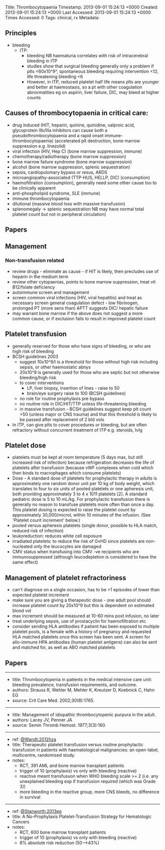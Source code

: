 Title: Thrombocytopaenia
Timestamp: 2013-09-01 15:24:13 +0000
Created: 2013-09-01 15:24:13 +0000
Last Accessed: 2013-09-01 15:24:13 +0000
Times Accessed: 0
Tags: clinical, rx
Metadata:


## Principles
- bleeding
	- ITP:
		-  bleeding NB haematuria correlates with risk of intracerebral bleeding in ITP
		- studies show that surgical bleeding generally only a problem if plts <60x10^9^, spontaneous bleeding requiring intervention <12, life threatening bleeding <6
		- However, in ITP, reduced platelet half life means plts are younger and better at haemostasis, so a pt with other coagulation abnormalities eg on aspirin, liver failure, DIC, may bleed at higher counts


## Causes of thrombocytopaenia in critical care:

- drug induced (HIT, heparin, quinine, quinidine, valproic acid, glycoprotein IIb/IIIa inhibitors can cause both a pseudothrombocytopaenia and a rapid onset immune-thrombocytopaenia) (accelerated plt destruction, bone marrow suppression e.g. linezolid)
- viral infection (HIV, Hep C) (bone marrow suppression, immune)
- chemotherapy/radiotherapy (bone marrow suppression)
- bone marrow failure syndrome (bone marrow suppression)
- alcohol  (bone marrow suppression, splenic sequestration)
- sepsis, cardiopulomary bypass or resus, ARDS
- microangiopathy-associated (TTP-HUS, HELLP, DIC) (consumption)
- haemofiltration (consumption), generally need some other cause too to be clinically apparent
- anti-phospholipid syndrome, SLE (immune)
- immune thrombocytopaenia
- dilutional (massive blood loss with massive transfusion)
- splenomegaly -> splenic sequestration NB may have normal total platelet count but not in peripheral circulation)

## Papers


## Management

### Non-transfusion related

- review drugs - eliminate as cause - if HIT is likely, then precludes use of heparin in the medium term
- review other cytopaenias, points to bone marrow suppression, treat vit B12/folate deficiency
- autoimmune screen and management
- screen common viral infections (HIV, viral hepatitis) and treat as necessary
screen general coagulation defect - low fibrinogen, prolonged PT (more sens than) APTT suggests DIC/ hepatic failure
- may warrant bone marrow if the above does not suggest a more common cause, or if exclusion fails to result in improved platelet count

## Platelet transfusion

- generally reserved for those who have signs of bleeding, or who are high risk of bleeding
- BCSH guidelines 2003
	- suggest 10x10^9/l is a threshold for those without high risk including sepsis, or other haemostatic abnys
	- 20x10^9 is generally used for those who are septic but not otherwise bleeding/high risk
	- to cover interventions
		- LP, liver biopsy, insertion of lines - raise to 50
		- brain/eye surgery raise to 100 (BCSH guidelines)
	- no role for routine prophylaxis pre bypass
	- no routine role in DIC/HIT/TTP unless life-threatening bleeding
	- in massive transfusion - BCSH guidelines suggest keep plt count >50 (unless major or CNS trauma) and that this threshold is likely to be passed after replacement of 2 bld vols
- In ITP, can give plts to cover procedures or bleeding, but are often refractory without concurrent treatment of ITP e.g. steroids, IvIg


## Platelet dose

- platelets must be kept at room temperature (5 days max, but still increased risk of infection) because refrigeration decreases the life of platelets after transfusion (because vWF complexes when cold which then binds to macrophages which consume platelets)
- Dose - A standard dose of platelets for prophylactic therapy in adults is approximately one random donor unit per 10 kg of body weight, which translates to four to six units of pooled platelets or one apheresis unit, both providing approximately 3 to 4 x 1011 platelets [2]. A standard pediatric dose is 5 to 10 mL/kg. For prophylactic transfusion there is generally no reason to transfuse platelets more often than once a day. This platelet dosing is expected to raise the platelet count by approximately 30,000/microL within 10 minutes of the infusion. (See 'Platelet count increment' below.)
- pooled versus apheresis platelets (single donor, possible to HLA match, reduced risk of infection)
- leukoreduction: reduces white cell exposure
- irradiated platelets: to reduce the risk of GvHD since platelets are non-nucleated only the leucocytes are damaged
- CMV status when transfusing into CMV -ve recipients who are immunosuppressed (although leucodepletion is considered to have the same effect)



## Management of platelet refractoriness

- can't diagnose on a single occasion, has to be >1 episodes of lower than expected platelet increment
- make sure you are giving a therapeutic dose - one adult pool should increase platelet count by 20x10^9 but this is dependent on estimated blood vol
- max increment should be measured at 10-60 mins post infusion, no later
- treat underlying sepsis, use of prostacyclin for haemofiltration etc
- consider sending HLA antibodies if patient has been exposed to multiple platelet pools,  is a female with a history of pregnancy and requested HLA matched platelets once this screen has been sent. A screen for allo-immune HPA antibodies (human platelet antigens) can also be sent and matched for, as well as ABO matched platelets


## Papers

---

- title: Thrombocytopenia in patients in the medical intensive care unit: bleeding prevalence, transfusion requirements, and outcome.
- authors: Strauss R, Wehler M, Mehler K, Kreutzer D, Koebnick C, Hahn EG
- source: Crit Care Med. 2002;30(8):1765.

---

- title: Management of idiopathic thrombocytopenic purpura in the adult.
- authors: Lacey JV, Penner JA
- source: Semin Thromb Hemost. 1977;3(3):160.

---

- ref: [@Wandt:2012hza](papers2://publication/doi/10.1016/S0140-6736(12)60689-8)
- title: Therapeutic platelet transfusion versus routine prophylactic transfusion in patients with haematological malignancies: an open-label, multicentre, randomised study.
- notes:
	- RCT, 391 AML and bone marrow transplant patients
	- trigger of 10 (prophylaxis) vs only with bleeding (reactive)
	- reactive meant transfusuon when WHO bleeding scale >= 2 (i.e. any unexplained bleeding esp if transfusion required (which was Grade 3))
	- more bleeding in the reactive group, more CNS bleeds, no difference in survival

---

- ref: [@Stanworth:2013eq](papers2://publication/doi/10.1056/NEJMoa1212772)
- title: A No-Prophylaxis Platelet-Transfusion Strategy for Hematologic Cancers
- notes:
	- RCT, 600 bone marrow transplant patients
	- trigger of 10 (prophylaxis) vs only with bleeding (reactive)
	- 8% absolute risk reduction (50-->43%)
